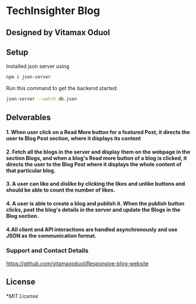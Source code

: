 # TechInsighter Blog

## Designed by Vitamax Oduol


## Setup
Installed json server using 

````sh
npm i json-server
````
Run this command to get the backend started:

```sh
json-server --watch db.json
```

## Delverables
#### 1. When user click on a Read More button for a featured Post, it directs the user to Blog Post  section, where it displays its content

#### 2. Fetch all the blogs in the server and display them on the webpage in the section Blogs, and when a blog's Read more button of a blog is clicked, it directs the user to the Blog Post where it displays the whole content of that particular blog.

#### 3. A user can like and dislike by clicking the likes and unlike buttons and should be able to count the number of likes.

#### 4. A user is able to create a blog and publish it.  When the publish button clicks, post the blog's details in the server and update the Blogs in the Blog section.

 #### 4.All client and API interactions are handled asynchronously and use JSON as the communication format.

 ### Support and Contact Details
https://github.com/vitamaxoduol/Responsive-blog-website

## License
**MIT License*